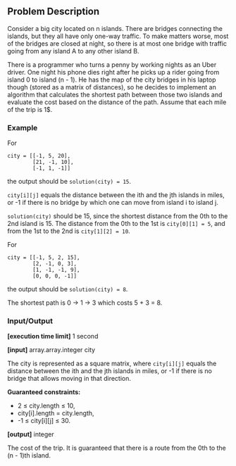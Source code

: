 ## Problem Description

Consider a big city located on n islands. There are bridges connecting the islands, but they all have only one-way traffic. To make matters worse, most of the bridges are closed at night, so there is at most one bridge with traffic going from any island A to any other island B.

There is a programmer who turns a penny by working nights as an Uber driver. One night his phone dies right after he picks up a rider going from island 0 to island (n - 1). He has the map of the city bridges in his laptop though (stored as a matrix of distances), so he decides to implement an algorithm that calculates the shortest path between those two islands and evaluate the cost based on the distance of the path. Assume that each mile of the trip is 1$.

### Example

For

```
city = [[-1, 5, 20],
        [21, -1, 10],
        [-1, 1, -1]]
```
the output should be `solution(city) = 15`.

`city[i][j]` equals the distance between the ith and the jth islands in miles, or -1 if there is no bridge by which one can move from island i to island j.

`solution(city)` should be 15, since the shortest distance from the 0th to the 2nd island is 15. The distance from the 0th to the 1st is `city[0][1] = 5`, and from the 1st to the 2nd is `city[1][2] = 10`.

For

```
city = [[-1, 5, 2, 15],
        [2, -1, 0, 3],
        [1, -1, -1, 9],
        [0, 0, 0, -1]]
```
the output should be `solution(city) = 8`.

The shortest path is 0 -> 1 -> 3 which costs 5 + 3 = 8.

### Input/Output

**[execution time limit]** 1 second

**[input]** array.array.integer city

The city is represented as a square matrix, where `city[i][j]` equals the distance between the ith and the jth islands in miles, or -1 if there is no bridge that allows moving in that direction.

**Guaranteed constraints:**
- 2 ≤ city.length ≤ 10,
- city[i].length = city.length,
- -1 ≤ city[i][j] ≤ 30.

**[output]** integer

The cost of the trip. It is guaranteed that there is a route from the 0th to the (n - 1)th island.